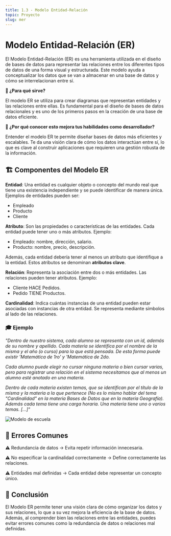```yaml
---
title: 1.3 - Modelo Entidad-Relación
topic: Proyecto
slug: mer
---
```


# Modelo Entidad-Relación (ER)

El Modelo Entidad-Relación (ER) es una herramienta utilizada en el diseño de bases de datos para representar las relaciones entre los diferentes tipos de datos de una forma visual y estructurada. Este modelo ayuda a conceptualizar los datos que se van a almacenar en una base de datos y cómo se interrelacionan entre sí.

**📌 ¿Para qué sirve?**

El modelo ER se utiliza para crear diagramas que representan entidades y las relaciones entre ellas. Es fundamental para el diseño de bases de datos relacionales y es uno de los primeros pasos en la creación de una base de datos eficiente.

**📌 ¿Por qué conocer esto mejora tus habilidades como desarrollador?**

Entender el modelo ER te permite diseñar bases de datos más eficientes y escalables. Te da una visión clara de cómo los datos interactúan entre sí, lo que es clave al construir aplicaciones que requieren una gestión robusta de la información.

## 🏗️ Componentes del Modelo ER

**Entidad**: Una entidad es cualquier objeto o concepto del mundo real que tiene una existencia independiente y se puede identificar de manera única. Ejemplos de entidades pueden ser:

- Empleado
- Producto
- Cliente

**Atributo**: Son las propiedades o características de las entidades. Cada entidad puede tener uno o más atributos. Ejemplo:

- Empleado: nombre, dirección, salario.
- Producto: nombre, precio, descripción.

Además, cada entidad debería tener al menos un atributo que identifique a la entidad. Estos atributos se denominan **atributos clave**.

**Relación**: Representa la asociación entre dos o más entidades. Las relaciones pueden tener atributos. Ejemplo:

- Cliente HACE Pedidos.
- Pedido TIENE Productos.

**Cardinalidad**: Indica cuántas instancias de una entidad pueden estar asociadas con instancias de otra entidad. Se representa mediante símbolos al lado de las relaciones.

### 🎓 Ejemplo

_"Dentro de nuestro sistema, cada alumno se representa con un id, además de su nombre y apellido. Cada materia se identifica por el nombre de la misma y el año (o curso) para la que está pensada. De esta forma puede existir 'Matemática de 1ro' y 'Matemática de 2do._

_Cada alumno puede elegir no cursar ninguna materia o bien cursar varias, pero para registrar una relación en el sistema necesitamos que al menos un alumno esté anotado en una materia._

_Dentro de cada materia existen temas, que se identifican por el título de la misma y la materia a la que pertenece (No es lo mismo hablar del tema "Cardinalidad" en la materia Bases de Datos que en la materia Geografía). Además cada tema tiene una carga horaria. Una materia tiene uno o varios temas. [...]"_

<img class="img-fluid" src="/images/mer.webp" alt="Modelo de escuela" />

## 🚫 Errores Comunes

⚠️ Redundancia de datos → Evita repetir información innecesaria.

⚠️ No especificar la cardinalidad correctamente → Define correctamente las relaciones.

⚠️ Entidades mal definidas → Cada entidad debe representar un concepto único.

## 🚀 Conclusión

El Modelo ER permite tener una visión clara de cómo organizar los datos y sus relaciones, lo que a su vez mejora la eficiencia de la base de datos. Además, al comprender bien las relaciones entre las entidades, puedes evitar errores comunes como la redundancia de datos o relaciones mal definidas.
